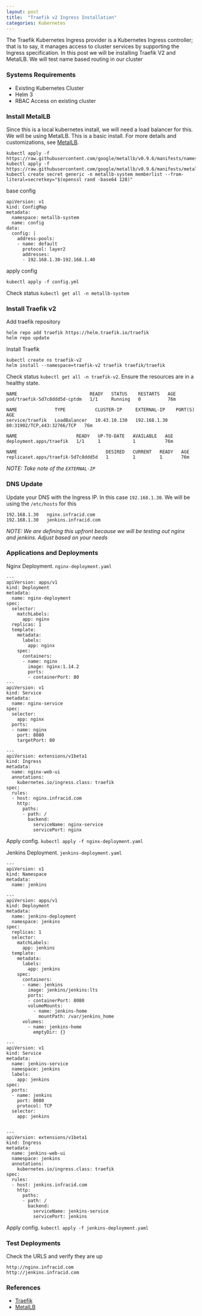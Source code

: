 ```yaml
---
layout: post
title:  "Traefik v2 Ingress Installation"
categories: Kubernetes
---
```

The Traefik Kubernetes Ingress provider is a Kubernetes Ingress controller; that is to say, it manages access to 
cluster services by supporting the Ingress specification.
In this post we will be installing Traefik V2 and MetalLB. We will test name based routing in our cluster 

### **Systems Requirements**
* Existing Kubernetes Cluster
* Helm 3
* RBAC Access on existing cluster


### **Install MetalLB**
Since this is a local kubernetes install, we will need a load balancer for this. We will be using MetalLB. This is
a basic install. For more details and customizations, see [MetalLB](https://metallb.universe.tf/concepts/).
```
kubectl apply -f https://raw.githubusercontent.com/google/metallb/v0.9.6/manifests/namespace.yaml
kubectl apply -f https://raw.githubusercontent.com/google/metallb/v0.9.6/manifests/metallb.yaml
kubectl create secret generic -n metallb-system memberlist --from-literal=secretkey="$(openssl rand -base64 128)"
```

base config
```
apiVersion: v1
kind: ConfigMap
metadata:
  namespace: metallb-system
  name: config
data:
  config: |
    address-pools:
    - name: default
      protocol: layer2
      addresses:
      - 192.168.1.30-192.168.1.40
```

apply config
```
kubectl apply -f config.yml
```

Check status `kubectl get all -n metallb-system`



### **Install Traefik v2**
Add traefik repository
```
helm repo add traefik https://helm.traefik.io/traefik
helm repo update
```

Install Traefik
```
kubectl create ns traefik-v2
helm install --namespace=traefik-v2 traefik traefik/traefik
```

Check status `kubectl get all -n traefik-v2`. Ensure  the resources are in a healthy state.

```
NAME                           READY   STATUS    RESTARTS   AGE
pod/traefik-5d7c8ddd5d-cptdm   1/1     Running   0          76m

NAME              TYPE           CLUSTER-IP     EXTERNAL-IP    PORT(S)                      AGE
service/traefik   LoadBalancer   10.43.10.130   192.168.1.30   80:31902/TCP,443:32766/TCP   76m

NAME                      READY   UP-TO-DATE   AVAILABLE   AGE
deployment.apps/traefik   1/1     1            1           76m

NAME                                 DESIRED   CURRENT   READY   AGE
replicaset.apps/traefik-5d7c8ddd5d   1         1         1       76m
```
*NOTE: Take note of the `EXTERNAL-IP`*<br>


### **DNS Update**
Update your DNS with the Ingress IP. In this case `192.168.1.30`. We will be using the `/etc/hosts` for this
```
192.168.1.30   nginx.infracid.com
192.168.1.30   jenkins.infracid.com
```
*NOTE: We are defining this upfront because we will be testing out nginx and jenkins. Adjust based on your needs*<br>


### **Applications and Deployments**
Nginx Deployment. `nginx-deployment.yaml`
```
---
apiVersion: apps/v1
kind: Deployment
metadata:
  name: nginx-deployment
spec:
  selector:
    matchLabels:
      app: nginx
  replicas: 1
  template:
    metadata:
      labels:
        app: nginx
    spec:
      containers:
      - name: nginx
        image: nginx:1.14.2 
        ports:
        - containerPort: 80
---
apiVersion: v1
kind: Service
metadata:
  name: nginx-service
spec:
  selector:
    app: nginx
  ports:
  - name: nginx
    port: 8080
    targetPort: 80

---
apiVersion: extensions/v1beta1
kind: Ingress
metadata:
  name: nginx-web-ui
  annotations:
    kubernetes.io/ingress.class: traefik
spec:
  rules:
  - host: nginx.infracid.com
    http:
      paths:
      - path: /
        backend:
          serviceName: nginx-service
          servicePort: nginx
```
Apply config. `kubectl apply -f nginx-deployment.yaml`
<br>

Jenkins Deployment. `jenkins-deployment.yaml`
```
---
apiVersion: v1
kind: Namespace
metadata:
  name: jenkins

---
apiVersion: apps/v1
kind: Deployment
metadata:
  name: jenkins-deployment
  namespace: jenkins
spec:
  replicas: 1
  selector:
    matchLabels:
      app: jenkins
  template:
    metadata:
      labels:
        app: jenkins
    spec:
      containers:
      - name: jenkins
        image: jenkins/jenkins:lts
        ports:
        - containerPort: 8080
        volumeMounts:
          - name: jenkins-home
            mountPath: /var/jenkins_home
      volumes:
        - name: jenkins-home
          emptyDir: {}

---
apiVersion: v1
kind: Service
metadata:
  name: jenkins-service
  namespace: jenkins
  labels:
    app: jenkins
spec:
  ports:
  - name: jenkins
    port: 8080
    protocol: TCP
  selector:
    app: jenkins
    

---
apiVersion: extensions/v1beta1
kind: Ingress
metadata:
  name: jenkins-web-ui
  namespace: jenkins 
  annotations:
    kubernetes.io/ingress.class: traefik
spec:
  rules:
  - host: jenkins.infracid.com
    http:
      paths:
      - path: /
        backend:
          serviceName: jenkins-service
          servicePort: jenkins          
```
Apply config. `kubectl apply -f jenkins-deployment.yaml`


### **Test Deployments**
Check the URLS and verify they are up
```
http://nginx.infracid.com
http://jenkins.infracid.com
```

### **References**
* [Traefik](https://doc.traefik.io/traefik/)
* [MetalLB](https://metallb.universe.tf/concepts/)
